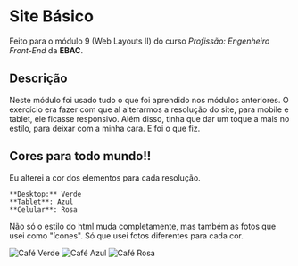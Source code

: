 # Site Básico
Feito para o módulo 9 (Web Layouts II) do curso _Profissão: Engenheiro Front-End_ da **EBAC**.

## Descrição
Neste módulo foi usado tudo o que foi aprendido nos módulos anteriores. O exercício era fazer com que al alterarmos a resolução do site, para mobile e tablet, ele ficasse responsivo. Além disso, tinha que dar um toque a mais no estilo, para deixar com a minha cara. E foi o que fiz.

## Cores para todo mundo!!
Eu alterei a cor dos elementos para cada resolução.
```
**Desktop:** Verde
**Tablet**: Azul
**Celular**: Rosa
```
Não só o estilo do html muda completamente, mas também as fotos que usei como "ícones". Só que usei fotos diferentes para cada cor.

![Café Verde](https://i.imgur.com/xXg1Hr3.png)
![Café Azul](https://i.imgur.com/6RClVvy.png)
![Café Rosa](https://i.imgur.com/UK0c8Xc.png)

